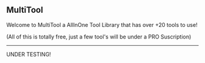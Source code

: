 ## MultiTool

Welcome to MultiTool a AllInOne Tool Library that has over +20 tools to use!

(All of this is totally free, just a few tool's will be under a PRO Suscription)

<hr>

UNDER TESTING!
